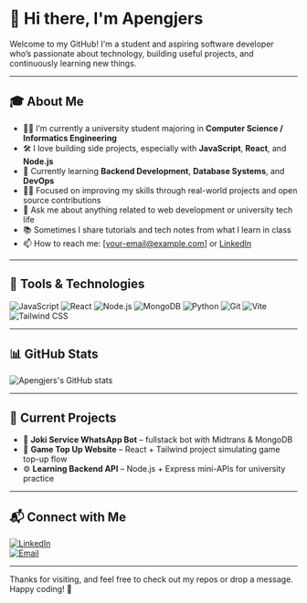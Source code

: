# 👋 Hi there, I'm Apengjers

Welcome to my GitHub! I'm a student and aspiring software developer who’s passionate about technology, building useful projects, and continuously learning new things.

---

## 🎓 About Me

- 🧑‍🎓 I’m currently a university student majoring in **Computer Science / Informatics Engineering**
- 🛠️ I love building side projects, especially with **JavaScript**, **React**, and **Node.js**
- 🌱 Currently learning **Backend Development**, **Database Systems**, and **DevOps**
- 👨‍💻 Focused on improving my skills through real-world projects and open source contributions
- 💬 Ask me about anything related to web development or university tech life
- 📚 Sometimes I share tutorials and tech notes from what I learn in class
- 📫 How to reach me: [your-email@example.com] or [LinkedIn](https://www.linkedin.com/in/your-linkedin-profile)

---

## 🔧 Tools & Technologies

![JavaScript](https://img.shields.io/badge/-JavaScript-333?style=flat&logo=javascript)
![React](https://img.shields.io/badge/-React-333?style=flat&logo=react)
![Node.js](https://img.shields.io/badge/-Node.js-333?style=flat&logo=node.js)
![MongoDB](https://img.shields.io/badge/-MongoDB-333?style=flat&logo=mongodb)
![Python](https://img.shields.io/badge/-Python-333?style=flat&logo=python)
![Git](https://img.shields.io/badge/-Git-333?style=flat&logo=git)
![Vite](https://img.shields.io/badge/-Vite-333?style=flat&logo=vite)
![Tailwind CSS](https://img.shields.io/badge/-Tailwind-333?style=flat&logo=tailwind-css)

---

## 📊 GitHub Stats

![Apengjers's GitHub stats](https://github-readme-stats.vercel.app/api?username=apengjers&show_icons=true&theme=tokyonight)

---

## 🚧 Current Projects

- 🔧 **Joki Service WhatsApp Bot** – fullstack bot with Midtrans & MongoDB
- 📱 **Game Top Up Website** – React + Tailwind project simulating game top-up flow
- ⚙️ **Learning Backend API** – Node.js + Express mini-APIs for university practice

---

## 📬 Connect with Me

[![LinkedIn](https://img.shields.io/badge/-LinkedIn-0077B5?style=flat&logo=linkedin&logoColor=white)](https://www.linkedin.com/in/your-linkedin-profile)  
[![Email](https://img.shields.io/badge/-Email-D14836?style=flat&logo=gmail&logoColor=white)](mailto:your-email@example.com)

---

Thanks for visiting, and feel free to check out my repos or drop a message. Happy coding! 🚀
